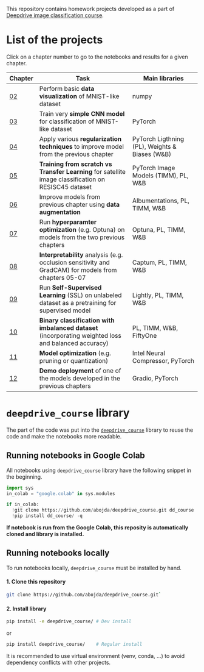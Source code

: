 This repository contains homework projects developed as a part of [Deepdrive image classification course](https://deepdrive.pl/klasyfikacja/).

# List of the projects
Click on a chapter number to go to the notebooks and results for a given chapter.

| Chapter            | Task                                                                                                  | Main libraries                                 |
| ------------------ | ----------------------------------------------------------------------------------------------------- | ---------------------------------------------- |
| [02](notebooks/02) | Perform basic **data visualization** of MNIST-like dataset                                            | numpy                                          |
| [03](notebooks/03) | Train very **simple CNN model** for classification of MNIST-like dataset                              | PyTorch                                        |
| [04](notebooks/04) | Apply various **regularization techniques** to improve model from the previous chapter                | PyTorch Ligthning (PL), Weights & Biases (W&B) |
| [05](notebooks/05) | **Training from scratch vs Transfer Learning** for satellite image classification on RESISC45 dataset | PyTorch Image Models (TIMM), PL, W&B           |
| [06](notebooks/06) | Improve models from previous chapter using **data augmentation**                                      | Albumentations, PL, TIMM, W&B                  |
| [07](notebooks/07) | Run **hyperparamter optimization** (e.g. Optuna) on models from the two previous chapters             | Optuna, PL, TIMM, W&B                          |
| [08](notebooks/08) | **Interpretability** analysis (e.g. occlusion sensitivity and GradCAM) for models from chapters 05-07 | Captum, PL, TIMM, W&B                          |
| [09](notebooks/09) | Run **Self-Supervised Learning** (SSL) on unlabeled dataset as a pretraining for supervised model     | Lightly, PL, TIMM, W&B                         |
| [10](notebooks/10) | **Binary classification with imbalanced dataset** (incorporating weighted loss and balanced accuracy) | PL, TIMM, W&B, FiftyOne                        |
| [11](notebooks/11) | **Model optimization** (e.g. pruning or quantization)                                                 | Intel Neural Compressor, PyTorch               |
| [12](notebooks/12) | **Demo deployment** of one of the models developed in the previous chapters                           | Gradio, PyTorch                                |


# `deepdrive_course` library
The part of the code was put into the [`deepdrive_course`](deepdrive_course) library to reuse the code and make the notebooks more readable.

## Running notebooks in Google Colab
All notebooks using `deepdrive_course` library have the following snippet in the beginning.
```python
import sys
in_colab = "google.colab" in sys.modules

if in_colab:
  !git clone https://github.com/abojda/deepdrive_course.git dd_course
  !pip install dd_course/ -q
```
**If notebook is run from the Google Colab, this reposity is automatically cloned and library is installed.**

## Running notebooks locally
To run notebooks locally, `deepdrive_course` must be installed by hand.

#### 1. Clone this repository
```bash
git clone https://github.com/abojda/deepdrive_course.git`
```

#### 2. Install library
```bash
pip install -e deepdrive_course/ # Dev install
```
or
```bash
pip install deepdrive_course/    # Regular install
```

It is recommended to use virtual environment (venv, conda, ...) to avoid dependency conflicts with other projects.


